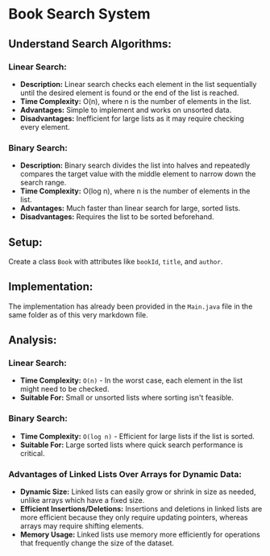 # Book Search System

## Understand Search Algorithms:

### Linear Search:
- **Description:** Linear search checks each element in the list sequentially until the desired element is found or the end of the list is reached.
- **Time Complexity:** O(n), where n is the number of elements in the list.
- **Advantages:** Simple to implement and works on unsorted data.
- **Disadvantages:** Inefficient for large lists as it may require checking every element.

### Binary Search:
- **Description:** Binary search divides the list into halves and repeatedly compares the target value with the middle element to narrow down the search range.
- **Time Complexity:** O(log n), where n is the number of elements in the list.
- **Advantages:** Much faster than linear search for large, sorted lists.
- **Disadvantages:** Requires the list to be sorted beforehand.

## Setup:
Create a class `Book` with attributes like `bookId`, `title`, and `author`.

## Implementation:
The implementation has already been provided in the `Main.java` file in the same folder as of this very markdown file.

## Analysis:

### Linear Search:
- **Time Complexity:** `O(n)` - In the worst case, each element in the list might need to be checked.
- **Suitable For:** Small or unsorted lists where sorting isn't feasible.

### Binary Search:
- **Time Complexity:** `O(log n)` - Efficient for large lists if the list is sorted.
- **Suitable For:** Large sorted lists where quick search performance is critical.

### Advantages of Linked Lists Over Arrays for Dynamic Data:
- **Dynamic Size:** Linked lists can easily grow or shrink in size as needed, unlike arrays which have a fixed size.
- **Efficient Insertions/Deletions:** Insertions and deletions in linked lists are more efficient because they only require updating pointers, whereas arrays may require shifting elements.
- **Memory Usage:** Linked lists use memory more efficiently for operations that frequently change the size of the dataset.

